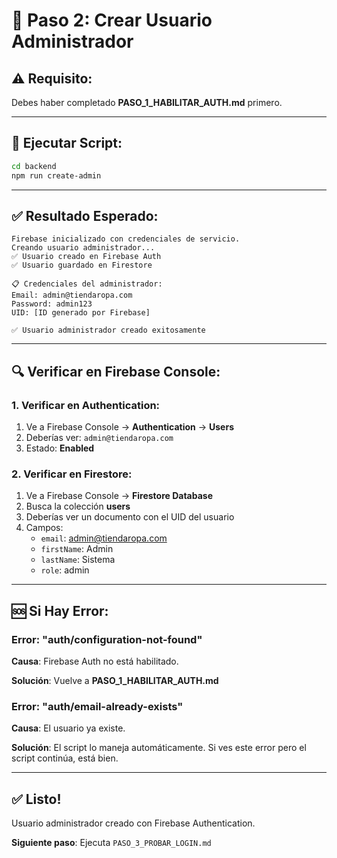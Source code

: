 # 👤 Paso 2: Crear Usuario Administrador

## ⚠️ Requisito:

Debes haber completado **PASO_1_HABILITAR_AUTH.md** primero.

---

## 🚀 Ejecutar Script:

```bash
cd backend
npm run create-admin
```

---

## ✅ Resultado Esperado:

```
Firebase inicializado con credenciales de servicio.
Creando usuario administrador...
✅ Usuario creado en Firebase Auth
✅ Usuario guardado en Firestore

📋 Credenciales del administrador:
Email: admin@tiendaropa.com
Password: admin123
UID: [ID generado por Firebase]

✅ Usuario administrador creado exitosamente
```

---

## 🔍 Verificar en Firebase Console:

### 1. Verificar en Authentication:

1. Ve a Firebase Console → **Authentication** → **Users**
2. Deberías ver: `admin@tiendaropa.com`
3. Estado: **Enabled**

### 2. Verificar en Firestore:

1. Ve a Firebase Console → **Firestore Database**
2. Busca la colección **users**
3. Deberías ver un documento con el UID del usuario
4. Campos:
   - `email`: admin@tiendaropa.com
   - `firstName`: Admin
   - `lastName`: Sistema
   - `role`: admin

---

## 🆘 Si Hay Error:

### Error: "auth/configuration-not-found"

**Causa**: Firebase Auth no está habilitado.

**Solución**: Vuelve a **PASO_1_HABILITAR_AUTH.md**

### Error: "auth/email-already-exists"

**Causa**: El usuario ya existe.

**Solución**: El script lo maneja automáticamente. Si ves este error pero el script continúa, está bien.

---

## ✅ Listo!

Usuario administrador creado con Firebase Authentication.

**Siguiente paso**: Ejecuta `PASO_3_PROBAR_LOGIN.md`
